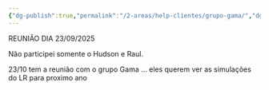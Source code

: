 ```yaml
---
{"dg-publish":true,"permalink":"/2-areas/help-clientes/grupo-gama/","dgPassFrontmatter":true,"created":"2025-02-09T00:26:43.739-03:00","updated":"2025-09-23T11:39:18.101-03:00"}
---
```


REUNIÃO DIA 23/09/2025

Não participei somente o Hudson e Raul.



23/10 tem a reunião com o grupo Gama ... eles querem ver as simulações do LR para proximo ano 

